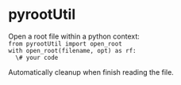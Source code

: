 # pyrootUtil

Open a root file within a python context:  
`from pyrootUtil import open_root`       
`with open_root(filename, opt) as rf:`  
`  \# your code`              

Automatically cleanup when finish reading the file.  

